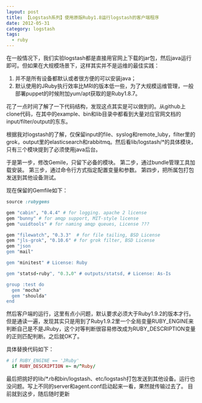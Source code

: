 ```yaml
---
layout: post
title: 【Logstash系列】使用原版Ruby1.8运行logstash的客户端程序
date: 2012-05-31
category: logstash
tags:
  - ruby
---
```

在一般情况下，我们实验logstash都是直接用官网上下载的jar包，然后java运行即可。但如果在大规模场景下，这样其实并不是运维的最佳实践：

1. 并不是所有设备都默认或者很方便的可以安装java；
2. 默认使用的JRuby执行效率比MRI的版本低一些，为了大规模运维管理，一般部署puppet的时候附加yum/apt获取的是Ruby1.8.7。

花了一点时间了解了一下代码结构，发现这点其实是可以做到的。从github上clone代码，在其中的example、bin和lib目录中都看到大量对应官网文档的input/filter/output的东东。

根据我对logstash的了解，仅保留input的file、syslog和remote_luby，filter里的grok，output里的elasticsearch和rabbitmq。然后看lib/logstash/*的具体模块，只有三个模块提到了必须使用java后台。

于是第一步，修改Gemile，只留下必备的模块。
第二步，通过bundle管理工具加载安装。
第三步，通过命令行方式指定配置变量和参数。
第四步，把所属包打包发送到其他设备测试。

现在保留的Gemfile如下：
```ruby
source :rubygems

gem "cabin", "0.4.4" # for logging. apache 2 license
gem "bunny" # for amqp support, MIT-style license
gem "uuidtools" # for naming amqp queues, License ???

gem "filewatch", "0.3.3"  # for file tailing, BSD License
gem "jls-grok", "0.10.6" # for grok filter, BSD License
gem "json
gem "mail"

gem "minitest" # License: Ruby

gem "statsd-ruby", "0.3.0" # outputs/statsd, # License: As-Is

group :test do
  gem "mocha"
  gem "shoulda"
end
```
然后客户端的运行，这里有点小问题，默认要求必须大于Ruby1.9.2的版本才行。但是通读一遍，发现其实只是用到了Ruby1.9.2里一个全局变量RUBY_ENGINE来判断自己是不是JRuby，这个对等判断很容易修改成为RUBY_DESCRIPTION变量的正则匹配判断。之后就OK了。

具体替换代码如下：
```ruby
# if RUBY_ENGINE == 'JRuby' 
  if RUBY_DESCRIPTION =~ m/^Ruby/
```

最后把挑好的lib/*.rb和bin/logstash、etc/logstash打包发送到其他设备。运行也没问题。写上不同的server和agent.conf启动起来一看，果然就传输过去了。
目前就到这步，随后随时更新
